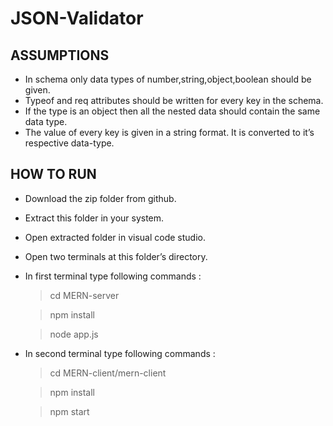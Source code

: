# JSON-Validator
## ASSUMPTIONS ##
- In schema only data types of number,string,object,boolean should be given.
- Typeof and req attributes should be written for every key in the schema.
- If the type is an object then all the nested data should contain the same data type.
- The value of every key is given in a string format. It is converted to it’s respective data-type.

## HOW TO RUN ##
- Download the zip folder from github.
- Extract this folder in your system.
- Open extracted folder in visual code studio.
- Open two terminals at this folder’s directory.
- In first terminal type following commands :
	> cd MERN-server

	> npm install

	> node app.js
- In second terminal type following commands :
	> cd MERN-client/mern-client

	> npm install
    
	> npm start
